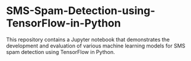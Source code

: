 # SMS-Spam-Detection-using-TensorFlow-in-Python
This repository contains a Jupyter notebook that demonstrates the development and evaluation of various machine learning models for SMS spam detection using TensorFlow in Python. 
